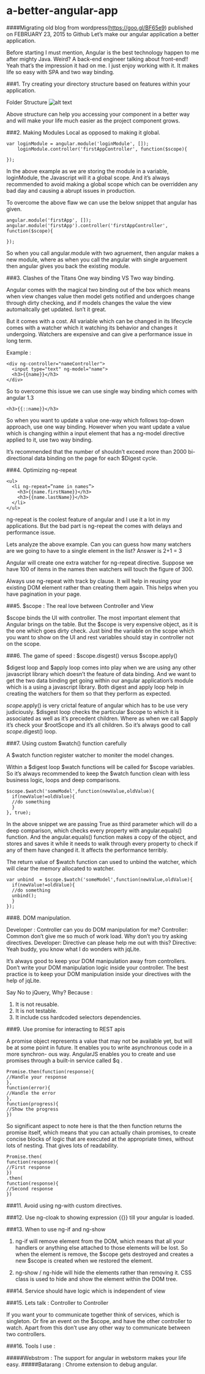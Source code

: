# a-better-angular-app

####Migrating old blog from wordpress(https://goo.gl/BF65e9) published on FEBRUARY 23, 2015 to Github
Let’s make our angular application a better application.

Before starting I must mention, Angular is the best technology happen to me after mighty Java. 
Weird? A back-end engineer talking about front-end!! Yeah that’s the impression it had on me. 
I just enjoy working with it. It makes life so easy with SPA and two way binding.

###1. Try creating your directory structure based on features within your application.

Folder Structure
![alt text](https://github.com/Nasruddin/a-better-angular-app/blob/master/folder-structure.png "Folder Structure")

Above structure can help you accessing your component in a better way and will make your life much easier as the project component grows.

###2. Making Modules Local as opposed to making it global. 

```
var loginModule = angular.module('loginModule', []);
    loginModule.controller('firstAppController', function($scope){

});
```

In the above example as we are storing the module in a variable, loginModule, the Javascript will it a global scope. And it’s always recommended to avoid making a global scope which can be overridden any bad day and causing a abrupt issues in production.

To overcome the above flaw we can use the below snippet that angular has given.

```
angular.module('firstApp', []);
angular.module('firstApp').controller('firstAppController', function($scope){

});
```

So when you call angular.module with two agruement, then angular makes a new module, where as when you call the angular with single arguement then angular gives you back the existing module.

###3. Clashes of the Titans One way binding VS Two way binding. 

Angular comes with the magical two binding out of the box which means when view changes value then model gets notified and undergoes change through dirty checking, and if models changes the value the view automaitcally get updated. Isn’t it great.

But it comes with a cost. All variable which can be changed in its lifecycle comes with a watcher which it watching its behavior and changes it undergoing. Watchers are expensive and can give a performance issue in long term.

Example :
```
<div ng-controller="nameController">
  <input type="text" ng-model="name">
  <h3>{{name}}</h3>
</div>
```
So to overcome this issue we can use single way binding which comes with angular 1.3

```
<h3>{{::name}}</h3>
```
So when you want to update a value one-way which follows top-down approach, use one way binding. However when you want update a value which is changing within a input element that has a ng-model directive applied to it, use two way binding.

It’s recommended that the number of shouldn’t exceed more than 2000 bi-directional data binding on the page for each $Digest cycle.

###4. Optimizing ng-repeat 

```
<ul>
  <li ng-repeat=”name in names”>
    <h3>{{name.firstName}}</h3>
    <h3>{{name.lastName}}</h3>
  </li>
</ul>
```

ng-repeat is the coolest feature of angular and I use it a lot in my applications. But the bad
part is ng-repeat the comes with delays and performance issue.

Lets analyze the above example.
Can you can guess how many watchers are we going to have to a single element in the list?
Answer is 2+1 = 3

Angular will create one extra watcher for ng-repeat directive. Suppose we have 100 of items in the names then watchers will touch the figure of 300.

Always use ng-repeat with track by clause. It will help in reusing your existing DOM element rather than creating them again. This helps when you have pagination in your page.

###5. $scope : The real love between Controller and View 

$scope binds the UI with controller. The most important element that Angular brings on the table.
But  the $scope is very expensive object, as it is the one which goes dirty check. Just bind the variable on the scope which you want to show on the UI and rest variables should stay in controller not on the scope.

###6. The game of speed : $scope.disgest() versus $scope.apply() 

$digest loop and $apply loop comes into play when we are using any other javascript library which doesn’t the feature of data binding. And we want to get the two data binding get going within our angular application’s module which is a using a javascript library. Both digest and apply loop help in creating the watchers for them so that they perform as expected.

$scope.$apply() is very crictal feature of angular which has to be use very judiciously. $disgest loop checks the particular $scope to which it is associated as well as it’s precedent children. Where as when we call $apply it’s check your $rootScope and it’s all children. So it’s always good to call $scope.$digest() loop.

###7. Using custom $watch() function carefully 

A $watch function register watcher to moniter the model changes.

Within a $digest loop $watch functions will be called for $scope variables. So it’s always recommended to keep the $watch function clean with less business logic, loops and deep comparisons.

```
$scope.$watch('someModel',function(newValue,oldValue){
  if(newValue!=oldValue){
  //do something
  }
}, true);
```
In the above snippet we are passing True as third parameter which will do a deep comparison, which checks every property with angular.equals() function.
And the angular.equals() function makes a copy of the object, and stores and saves it while it needs to walk through every property to check if any of them have changed it. It affects the performance terribly.

The return value of $watch function can used to unbind the watcher, which will clear the memory allocated to watcher.

```
var unbind  = $scope.$watch('someModel',function(newValue,oldValue){
  if(newValue!=oldValue){
  //do something
  unbind();
  }
});
```

###8. DOM manipulation. 

Developer : Controller can you do DOM manipulation for me?
Controller:  Common don’t give me so much of work load. Why don’t you try asking directives.
Developer: Directive can please help me out with this?
Directive: Yeah buddy, you know what I do wonders with jqLite.

It’s always good to keep your DOM manipulation away from controllers. Don’t write your DOM manipulation logic inside your controller. The best practice is to keep your DOM manipulation inside your directives with the help of jqLite.

Say No to jQuery, Why? Because :
  1. It is not reusable.
  2. It is not testable.
  3. It include css hardcoded selectors dependencies.

 
###9. Use promise for interacting to REST apis 

A promise object represents a value that may not be available yet, but will be at some point in future. It enables you to write asynchronous code in a more synchron- ous way.
AngularJS enables you to create and use promises through a built-in service called $q .

```
Promise.then(function(response){
//Handle your response
},
function(error){
//Handle the error
},
function(progress){
//Show the progress
})
```

So significant aspect to note here is that the then function returns the promise itself, which means that you can actually chain promises, to create concise blocks of logic that are executed at the appropriate times, without lots of nesting. That gives lots of readability.

```
Promise.then(
function(response){
//First response
})
.then(
function(response){
//Second response
})
```

###11. Avoid using ng-with custom directives. 
 
###12. Use ng-cloak to showing expression {{}} till your angular is loaded. 

###13. When to use ng-if and ng-show 

  1. ng-if will remove element from the DOM, which means that all your handlers or anything else attached to those elements will be lost. So when the element is remove, the $scope gets destroyed and creates a new $scope is created when we restored the element. 

  2. ng-show / ng-hide will hide the elements rather than removing it. CSS class is used to hide and show the element within the DOM tree.

###14. Service should have logic which is  independent of view 

###15. Lets talk : Controller to Controller 

If you want your to communicate together think of services, which is singleton. Or fire an event on the $scope, and have the other controller to watch. Apart from this don’t use any other way to communicate between two controllers.

###16. Tools I use : 

#####Webstrom : The support for angular in webstorm makes your life easy.
#####Batarang : Chrome extension to debug angular.

